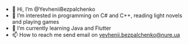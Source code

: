 - 👋 Hi, I’m @YevheniiBezpalchenko
- 👀 I’m interested in programming on C# and C++, reading light novels and playing games
- 🌱 I’m currently learning Java and Flutter
- 📫 How to reach me send email on yevhenii.bezpalchenko@nure.ua

<!---
Yevheniiwolf/Yevheniiwolf is a ✨ special ✨ repository because its `README.md` (this file) appears on your GitHub profile.
You can click the Preview link to take a look at your changes.
--->
